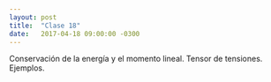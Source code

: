 ```yaml
---
layout: post
title:  "Clase 18"
date:   2017-04-18 09:00:00 -0300
---
```

Conservación de la energía y el momento lineal. Tensor de tensiones. Ejemplos.
